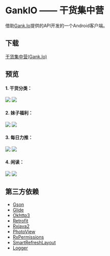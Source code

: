 # GankIO —— 干货集中营
借助[Gank.Io](https://gank.io/)提供的API开发的一个Android客户端。

## 下载 ##
[干货集中营(Gank.Io)](https://github.com/lyl873825813/GankIO/tree/master/Gank.IO-3.0.apk)

## 预览 ##
#### 1. 干货分类： ####
![](/screenshots/gank_type_1.jpg) ![](/screenshots/gank_type_2.jpg)
#### 2. 妹子福利： ####
![](/screenshots/gank_welfare_1.jpg) ![](/screenshots/gank_welfare_2.jpg)
#### 3. 每日力推： ####
![](/screenshots/gank_daily_1.jpg) ![](/screenshots/gank_daily_2.jpg)
#### 4. 闲读： ####
![](/screenshots/gank_reading_1.jpg) ![](/screenshots/gank_reading_2.jpg)


## 第三方依赖 ##
* [Gson](https://github.com/google/gson)
* [Glide](https://github.com/bumptech/glide)
* [Okhttp3](https://github.com/square/okhttp)
* [Retrofit](https://github.com/square/retrofit)
* [Rxjava2](https://github.com/ReactiveX/RxJava)
* [PhotoView](https://github.com/chrisbanes/PhotoView)
* [RxPermissions](https://github.com/tbruyelle/RxPermissions)
* [SmartRefreshLayout](https://github.com/scwang90/SmartRefreshLayout)
* [Logger](https://github.com/orhanobut/logger)
